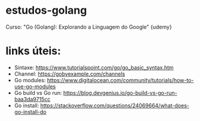 # estudos-golang

 Curso: "Go (Golang): Explorando a Linguagem do Google" {udemy} 
 # links úteis: 
- Sintaxe: https://www.tutorialspoint.com/go/go_basic_syntax.htm
- Channel: https://gobyexample.com/channels
- Go modules: https://www.digitalocean.com/community/tutorials/how-to-use-go-modules
- Go build vs Go run: https://blog.devgenius.io/go-build-vs-go-run-baa3da9715cc
- Go install:  https://stackoverflow.com/questions/24069664/what-does-go-install-do
